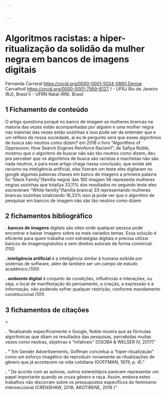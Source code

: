 ```yaml
---


---
```


<h1 id="algoritmos-racistas-a-hiper-ritualização-da-solidão-da-mulher-negra-em-bancos-de-imagens-digitais">Algoritmos racistas: a hiper-ritualização da solidão da mulher negra em bancos de imagens digitais</h1>
<p>Fernanda CarreraI <a href="https://orcid.org/0000-0001-5024-0860,Denise">https://orcid.org/0000-0001-5024-0860,Denise</a> CarvalhoII <a href="https://orcid.org/0000-0001-7569-6127">https://orcid.org/0000-0001-7569-6127</a>, I - UFRJ Rio de Janeiro (RJ), Brasil II - UFRN Natal (RN). Brasil</p>
<h2 id="fichamento-de-conteúdo">1 Fichamento de conteúdo</h2>
<p>O artigo questiona porquê no banco de imagem as mulheres brancas na maioria das vezes estão acompanhadas por alguém e uma mulher negra nas maiorias das vezes estão sozinhas e isso pode ser da entender que e um reflexo da nossa sociedade, ai eu te pergunto será que esses algoritmos de busca são neutros como dizem? em 2018 o livro “Algorithms of Oppression: How Search Engines Reinforce Racism1”, de Safiya Noble, mostrou que o algoritmo de buscar não são tão neutros como dizem, deu pra perceber que os algoritmos de busca são racistas e machistas não são nada neutros, e para esse artigo chaga nessa conclusão, que existe até racismo na inteligência artificial, eles fizeram um teste eles digitaram no google algumas palavras chaves em banco de imagens a primeira palavra foi  “black Family”(família negra) das 180 imagem 56 representa mulheres negras sozinhas que totaliza 33,11% dos resultados no segundo teste eles escreveram “White familly”(família branca) 33 representando mulheres brancas sozinhas totalizando 18,33% isso já pode ver que o algoritmo de pesquisar em bancos de imagem não são tão neutros como dizem</p>
<h2 id="fichamentos-bibliográfico">2 fichamentos bibliográfico</h2>
<p><strong>.</strong> <strong>bancos de imagens</strong> digitais são sites onde qualquer pessoa pode encontrar e baixar imagens sobre os mais variados temas. Essa solução é eficiente para quem trabalha com estratégias digitais e precisa utilizar bancos de imagensgratuitos e sem direitos autorais de forma comercial.(110)</p>
<p><strong>. inteligência artificial</strong> é a inteligência similar à humana exibida por sistemas de software, além de também ser um campo de estudo acadêmico.(100)</p>
<p><strong>.</strong> <strong>ambiente digital</strong> é conjunto de condições, influências e interações, ou seja, o local de manifestação do pensamento, a criação, a expressão e a informação, não podendo sofrer qualquer restrição, conforme mandamento constitucional.(101)</p>
<h2 id="fichamentos-de-citações">3 fichamentos de citações</h2>
<p>&lt;</p>
<p><strong>.</strong> “Analisando especificamente o Google, Noble mostra que as fórmulas algorítmicas que ditam os resultados das pesquisas, percebidas muitas vezes como neutras, objetivas e “infalíveis” (OSOBA &amp; WELSER IV, 2017)”</p>
<p><strong>.</strong> <strong>’’</strong> Em Gender Advertisements, Goffman conceitua a “hiper-ritualização” como um esforço imagético de reproduzir novamente as ritualizações de gênero que já acontecem na vida cotidiana (GOFFMAN, 1979, p. 4).”</p>
<p><strong>.</strong> “  De acordo com as autoras, outros estereótipos parecem representar um papel importante quando se cruza gênero e raça. Assim, embora estes trabalhos não discorram sobre os pressupostos específicos do feminismo interseccional (CRENSHAW, 2018; AKOTIRENE, 2018 )”</p>

